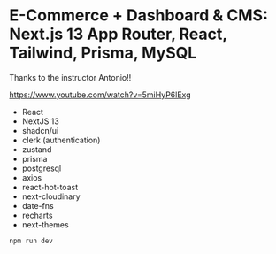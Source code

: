 # E-Commerce + Dashboard & CMS: Next.js 13 App Router, React, Tailwind, Prisma, MySQL

Thanks to the instructor Antonio!!

https://www.youtube.com/watch?v=5miHyP6lExg

<!-- <img src="image.png" alt="nextjs" width="600"> -->

<!--
Link to the app deployed with Vercel 👍:

https://nextjs-tutorial-h66fqrk6s-scastilloh.vercel.app/ -->

- React
- NextJS 13
- shadcn/ui
- clerk (authentication)
- zustand
- prisma
- postgresql
- axios
- react-hot-toast
- next-cloudinary
- date-fns
- recharts
- next-themes

```
npm run dev
```
